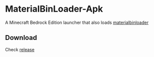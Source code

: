 # MaterialBinLoader-Apk
A Minecraft Bedrock Edition launcher that also loads [materialbinloader](https://github.com/mcbegamerxx954/mtbinloader2)
## Download
Check [release](https://github.com/Mrwang2408/MB-Loader/releases)

